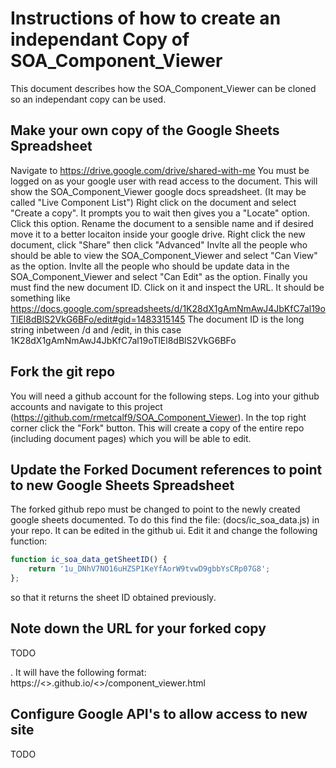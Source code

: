 Instructions of how to create an independant Copy of SOA_Component_Viewer
=
This document describes how the SOA_Component_Viewer can be cloned so an independant copy can be used.

Make your own copy of the Google Sheets Spreadsheet
-
Navigate to https://drive.google.com/drive/shared-with-me 
You must be logged on as your google user with read access to the document.
This will show the SOA_Component_Viewer google docs spreadsheet. (It may be called "Live Component List")
Right click on the document and select "Create a copy". It prompts you to wait then gives you a "Locate" option. Click this option.
Rename the document to a sensible name and if desired move it to a better locaiton inside your google drive.
Right click the new document, click "Share" then click "Advanced"
Invlte all the people who should be able to view the SOA_Component_Viewer and select "Can View" as the option.
Invlte all the people who should be update data in the SOA_Component_Viewer and select "Can Edit" as the option.
Finally you must find the new document ID.
Click on it and inspect the URL. It should be something like
https://docs.google.com/spreadsheets/d/1K28dX1gAmNmAwJ4JbKfC7al19oTlEl8dBlS2VkG6BFo/edit#gid=1483315145
The document ID is the long string inbetween /d and /edit, in this case 1K28dX1gAmNmAwJ4JbKfC7al19oTlEl8dBlS2VkG6BFo

Fork the git repo
-
You will need a github account for the following steps. Log into your github accounts and navigate to this project (https://github.com/rmetcalf9/SOA_Component_Viewer). In the top right corner click the "Fork" button. This will create a copy of the entire repo (including document pages) which you will be able to edit.

Update the Forked Document references to point to new Google Sheets Spreadsheet
-
The forked github repo must be changed to point to the newly created google sheets documented. To do this find the file:
(docs/ic_soa_data.js) in your repo.
It can be edited in the github ui. Edit it and change the following function:
```javascript
function ic_soa_data_getSheetID() {
	return '1u_DNhV7NO16uHZSP1KeYfAorW9tvwD9gbbYsCRp07G8';
};
```
so that it returns the sheet ID obtained previously.

Note down the URL for your forked copy
-
TODO

. It will have the following format:
https://<<GIT USER>>.github.io/<<PROJECT NAME>>/component_viewer.html

Configure Google API's to allow access to new site
-
TODO
